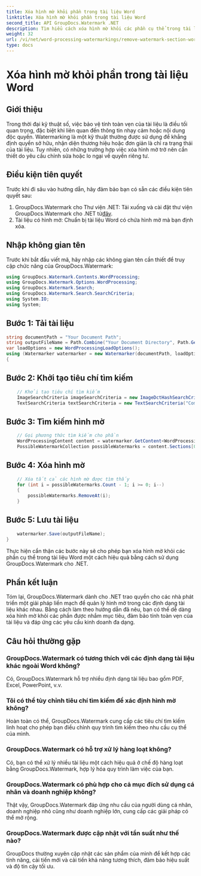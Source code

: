 ```yaml
---
title: Xóa hình mờ khỏi phần trong tài liệu Word
linktitle: Xóa hình mờ khỏi phần trong tài liệu Word
second_title: API GroupDocs.Watermark .NET
description: Tìm hiểu cách xóa hình mờ khỏi các phần cụ thể trong tài liệu Word bằng GroupDocs.Watermark cho .NET. Hướng dẫn toàn diện có sẵn ở đây.
weight: 32
url: /vi/net/word-processing-watermarkings/remove-watermark-section-word-docs/
type: docs
---
```

# Xóa hình mờ khỏi phần trong tài liệu Word

## Giới thiệu
Trong thời đại kỹ thuật số, việc bảo vệ tính toàn vẹn của tài liệu là điều tối quan trọng, đặc biệt khi liên quan đến thông tin nhạy cảm hoặc nội dung độc quyền. Watermarking là một kỹ thuật thường được sử dụng để khẳng định quyền sở hữu, nhận diện thương hiệu hoặc đơn giản là chỉ ra trạng thái của tài liệu. Tuy nhiên, có những trường hợp việc xóa hình mờ trở nên cần thiết do yêu cầu chỉnh sửa hoặc lo ngại về quyền riêng tư.
## Điều kiện tiên quyết
Trước khi đi sâu vào hướng dẫn, hãy đảm bảo bạn có sẵn các điều kiện tiên quyết sau:
1.  GroupDocs.Watermark cho Thư viện .NET: Tải xuống và cài đặt thư viện GroupDocs.Watermark cho .NET từ[đây](https://releases.groupdocs.com/Watermark/net/).
2. Tài liệu có hình mờ: Chuẩn bị tài liệu Word có chứa hình mờ mà bạn định xóa.

## Nhập không gian tên
Trước khi bắt đầu viết mã, hãy nhập các không gian tên cần thiết để truy cập chức năng của GroupDocs.Watermark:
```csharp
using GroupDocs.Watermark.Contents.WordProcessing;
using GroupDocs.Watermark.Options.WordProcessing;
using GroupDocs.Watermark.Search;
using GroupDocs.Watermark.Search.SearchCriteria;
using System.IO;
using System;
```
## Bước 1: Tải tài liệu
```csharp
string documentPath = "Your Document Path";
string outputFileName = Path.Combine("Your Document Directory", Path.GetFileName(documentPath));
var loadOptions = new WordProcessingLoadOptions();
using (Watermarker watermarker = new Watermarker(documentPath, loadOptions))
{
```
## Bước 2: Khởi tạo tiêu chí tìm kiếm
```csharp
    // Khởi tạo tiêu chí tìm kiếm
    ImageSearchCriteria imageSearchCriteria = new ImageDctHashSearchCriteria(Constants.LogoPng);
    TextSearchCriteria textSearchCriteria = new TextSearchCriteria("Company Name");
```
## Bước 3: Tìm kiếm hình mờ
```csharp
    // Gọi phương thức tìm kiếm cho phần
    WordProcessingContent content = watermarker.GetContent<WordProcessingContent>();
    PossibleWatermarkCollection possibleWatermarks = content.Sections[0].Search(textSearchCriteria.Or(imageSearchCriteria));
```
## Bước 4: Xóa hình mờ
```csharp
    // Xóa tất cả các hình mờ được tìm thấy
    for (int i = possibleWatermarks.Count - 1; i >= 0; i--)
    {
        possibleWatermarks.RemoveAt(i);
    }
```
## Bước 5: Lưu tài liệu
```csharp
    watermarker.Save(outputFileName);
}
```
Thực hiện cẩn thận các bước này sẽ cho phép bạn xóa hình mờ khỏi các phần cụ thể trong tài liệu Word một cách hiệu quả bằng cách sử dụng GroupDocs.Watermark cho .NET.

## Phần kết luận
Tóm lại, GroupDocs.Watermark dành cho .NET trao quyền cho các nhà phát triển một giải pháp liền mạch để quản lý hình mờ trong các định dạng tài liệu khác nhau. Bằng cách làm theo hướng dẫn đã nêu, bạn có thể dễ dàng xóa hình mờ khỏi các phần được nhắm mục tiêu, đảm bảo tính toàn vẹn của tài liệu và đáp ứng các yêu cầu kinh doanh đa dạng.
## Câu hỏi thường gặp
### GroupDocs.Watermark có tương thích với các định dạng tài liệu khác ngoài Word không?
Có, GroupDocs.Watermark hỗ trợ nhiều định dạng tài liệu bao gồm PDF, Excel, PowerPoint, v.v.
### Tôi có thể tùy chỉnh tiêu chí tìm kiếm để xác định hình mờ không?
Hoàn toàn có thể, GroupDocs.Watermark cung cấp các tiêu chí tìm kiếm linh hoạt cho phép bạn điều chỉnh quy trình tìm kiếm theo nhu cầu cụ thể của mình.
### GroupDocs.Watermark có hỗ trợ xử lý hàng loạt không?
Có, bạn có thể xử lý nhiều tài liệu một cách hiệu quả ở chế độ hàng loạt bằng GroupDocs.Watermark, hợp lý hóa quy trình làm việc của bạn.
### GroupDocs.Watermark có phù hợp cho cả mục đích sử dụng cá nhân và doanh nghiệp không?
Thật vậy, GroupDocs.Watermark đáp ứng nhu cầu của người dùng cá nhân, doanh nghiệp nhỏ cũng như doanh nghiệp lớn, cung cấp các giải pháp có thể mở rộng.
### GroupDocs.Watermark được cập nhật với tần suất như thế nào?
GroupDocs thường xuyên cập nhật các sản phẩm của mình để kết hợp các tính năng, cải tiến mới và cải tiến khả năng tương thích, đảm bảo hiệu suất và độ tin cậy tối ưu.